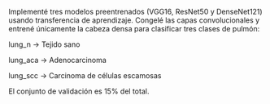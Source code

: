 Implementé tres modelos preentrenados (VGG16, ResNet50 y DenseNet121) usando transferencia de aprendizaje. Congelé las capas convolucionales y entrené únicamente la cabeza densa para clasificar tres clases de pulmón:

lung_n → Tejido sano

lung_aca → Adenocarcinoma

lung_scc → Carcinoma de células escamosas

El conjunto de validación es 15% del total.
